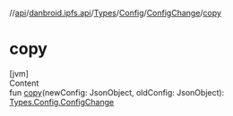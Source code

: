 //[api](../../../../index.md)/[danbroid.ipfs.api](../../../index.md)/[Types](../../index.md)/[Config](../index.md)/[ConfigChange](index.md)/[copy](copy.md)



# copy  
[jvm]  
Content  
fun [copy](copy.md)(newConfig: JsonObject, oldConfig: JsonObject): [Types.Config.ConfigChange](index.md)  



